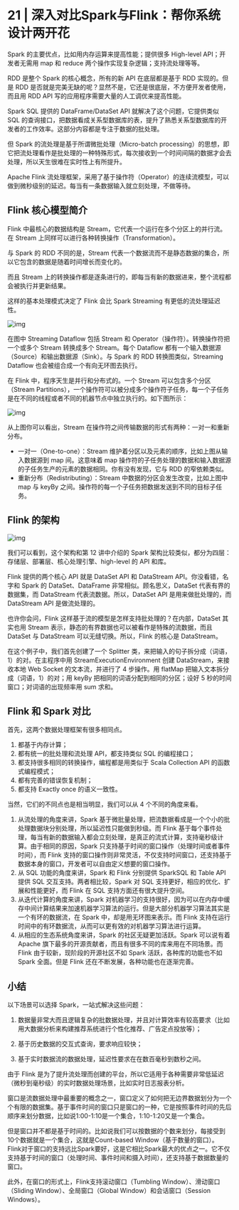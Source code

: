 # 21 | 深入对比Spark与Flink：帮你系统设计两开花

 Spark 的主要优点，比如用内存运算来提高性能；提供很多 High-level API；开发者无需用 map 和 reduce 两个操作实现复杂逻辑；支持流处理等等。

RDD 是整个 Spark 的核心概念，所有的新 API 在底层都是基于 RDD 实现的。但是 RDD 是否就是完美无缺的呢？显然不是，它还是很底层，不方便开发者使用，而且用 RDD API 写的应用程序需要大量的人工调优来提高性能。

Spark SQL 提供的 DataFrame/DataSet API 就解决了这个问题，它提供类似 SQL 的查询接口，把数据看成关系型数据库的表，提升了熟悉关系型数据库的开发者的工作效率。这部分内容都是专注于数据的批处理。

但 Spark 的流处理是基于所谓微批处理（Micro-batch processing）的思想，即它把流处理看作是批处理的一种特殊形式，每次接收到一个时间间隔的数据才会去处理，所以天生很难在实时性上有所提升。

Apache Flink 流处理框架，采用了基于操作符（Operator）的连续流模型，可以做到微秒级别的延迟。每当有一条数据输入就立刻处理，不做等待。

## Flink 核心模型简介

Flink 中最核心的数据结构是 Stream，它代表一个运行在多个分区上的并行流。在 Stream 上同样可以进行各种转换操作（Transformation）。

与 Spark 的 RDD 不同的是，Stream 代表一个数据流而不是静态数据的集合，所以它包含的数据是随着时间增长而变化的。

而且 Stream 上的转换操作都是逐条进行的，即每当有新的数据进来，整个流程都会被执行并更新结果。

这样的基本处理模式决定了 Flink 会比 Spark Streaming 有更低的流处理延迟性。

![img](https://static001.geekbang.org/resource/image/c4/b5/c49f4155d91c58050d8c7a2896bbc9b5.jpg)

在图中 Streaming Dataflow 包括 Stream 和 Operator（操作符）。转换操作符把一个或多个 Stream 转换成多个 Stream。每个 Dataflow 都有一个输入数据源（Source）和输出数据源（Sink）。与 Spark 的 RDD 转换图类似，Streaming Dataflow 也会被组合成一个有向无环图去执行。

在 Flink 中，程序天生是并行和分布式的。一个 Stream 可以包含多个分区（Stream Partitions），一个操作符可以被分成多个操作符子任务，每一个子任务是在不同的线程或者不同的机器节点中独立执行的。如下图所示：

![img](https://static001.geekbang.org/resource/image/e9/58/e90778ee8f3cf092d80b73dca59a8658.jpg)

从上图你可以看出，Stream 在操作符之间传输数据的形式有两种：一对一和重新分布。

- 一对一（One-to-one）：Stream 维护着分区以及元素的顺序，比如上图从输入数据源到 map 间。这意味着 map 操作符的子任务处理的数据和输入数据源的子任务生产的元素的数据相同。你有没有发现，它与 RDD 的窄依赖类似。
- 重新分布（Redistributing）：Stream 中数据的分区会发生改变，比如上图中 map 与 keyBy 之间。操作符的每一个子任务把数据发送到不同的目标子任务。

## Flink 的架构

![img](https://static001.geekbang.org/resource/image/72/8a/7279dcfede45e83e1f8a9ff28cca178a.png)

我们可以看到，这个架构和第 12 讲中介绍的 Spark 架构比较类似，都分为四层：存储层、部署层、核心处理引擎、high-level 的 API 和库。

Flink 提供的两个核心 API 就是 DataSet API 和 DataStream API。你没看错，名字和 Spark 的 DataSet、DataFrame 非常相似。顾名思义，DataSet 代表有界的数据集，而 DataStream 代表流数据。所以，DataSet API 是用来做批处理的，而 DataStream API 是做流处理的。

也许你会问，Flink 这样基于流的模型是怎样支持批处理的？在内部，DataSet 其实也用 Stream 表示，静态的有界数据也可以被看作是特殊的流数据，而且 DataSet 与 DataStream 可以无缝切换。所以，Flink 的核心是 DataStream。

在这个例子中，我们首先创建了一个 Splitter 类，来把输入的句子拆分成（词语，1）的对。在主程序中用 StreamExecutionEnvironment 创建 DataStream，来接收本地 Web Socket 的文本流，并进行了 4 步操作。用 flatMap 把输入文本拆分成（词语，1）的对；用 keyBy 把相同的词语分配到相同的分区；设好 5 秒的时间窗口；对词语的出现频率用 sum 求和。

## Flink 和 Spark 对比

首先，这两个数据处理框架有很多相同点。

1. 都基于内存计算；
2. 都有统一的批处理和流处理 API，都支持类似 SQL 的编程接口；
3. 都支持很多相同的转换操作，编程都是用类似于 Scala Collection API 的函数式编程模式；
4. 都有完善的错误恢复机制；
5. 都支持 Exactly once 的语义一致性。

当然，它们的不同点也是相当明显，我们可以从 4 个不同的角度来看。

1. 从流处理的角度来讲，Spark 基于微批量处理，把流数据看成是一个个小的批处理数据块分别处理，所以延迟性只能做到秒级。而 Flink 基于每个事件处理，每当有新的数据输入都会立刻处理，是真正的流式计算，支持毫秒级计算。由于相同的原因，Spark 只支持基于时间的窗口操作（处理时间或者事件时间），而 Flink 支持的窗口操作则非常灵活，不仅支持时间窗口，还支持基于数据本身的窗口，开发者可以自由定义想要的窗口操作。
2. 从 SQL 功能的角度来讲，Spark 和 Flink 分别提供 SparkSQL 和 Table API 提供 SQL 交互支持。两者相比较，Spark 对 SQL 支持更好，相应的优化、扩展和性能更好，而 Flink 在 SQL 支持方面还有很大提升空间。
3. 从迭代计算的角度来讲，Spark 对机器学习的支持很好，因为可以在内存中缓存中间计算结果来加速机器学习算法的运行。但是大部分机器学习算法其实是一个有环的数据流，在 Spark 中，却是用无环图来表示。而 Flink 支持在运行时间中的有环数据流，从而可以更有效的对机器学习算法进行运算。
4. 从相应的生态系统角度来讲，Spark 的社区无疑更加活跃。Spark 可以说有着 Apache 旗下最多的开源贡献者，而且有很多不同的库来用在不同场景。而 Flink 由于较新，现阶段的开源社区不如 Spark 活跃，各种库的功能也不如 Spark 全面。但是 Flink 还在不断发展，各种功能也在逐渐完善。

## 小结

以下场景可以选择 Spark，一站式解决这些问题：

1. 数据量非常大而且逻辑复杂的批数据处理，并且对计算效率有较高要求（比如用大数据分析来构建推荐系统进行个性化推荐、广告定点投放等）；

2. 基于历史数据的交互式查询，要求响应较快；

3. 基于实时数据流的数据处理，延迟性要求在在数百毫秒到数秒之间。

由于 Flink 是为了提升流处理而创建的平台，所以它适用于各种需要非常低延迟（微秒到毫秒级）的实时数据处理场景，比如实时日志报表分析。

窗口是流数据处理中最重要的概念之一，窗口定义了如何把无边界数据划分为一个个有限的数据集。基于事件时间的窗口只是窗口的一种，它是按照事件时间的先后顺序来划分数据，比如说1:00-1:10是一个集合，1:10-1:20又是一个集合。

但是窗口并不都是基于时间的。比如说我们可以按数据的个数来划分，每接受到10个数据就是一个集合，这就是Count-based Window（基于数量的窗口）。Flink对于窗口的支持远比Spark要好，这是它相比Spark最大的优点之一。它不仅支持基于时间的窗口（处理时间、事件时间和摄入时间），还支持基于数据数量的窗口。

此外，在窗口的形式上，Flink支持滚动窗口（Tumbling Window）、滑动窗口（Sliding Window）、全局窗口（Global Window）和会话窗口（Session Windows）。